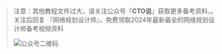 > 注意：其他教程文件过大，请关注公众号「**CTO说**」获取更多备考资料，。关注后回复  『网络规划设计师』，免费领取2024年最新最全的网络规划设计师备考视频资料
>
> ![公众号二维码](https://chaidingoss.oss-cn-hangzhou.aliyuncs.com/qrcode.jpg)
>
